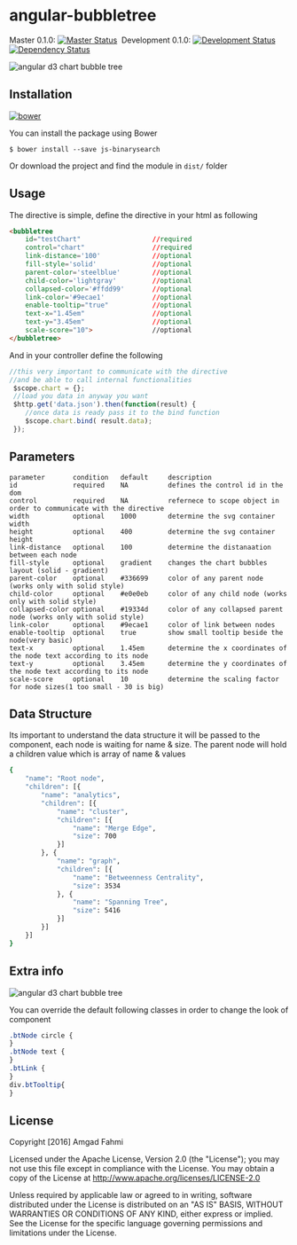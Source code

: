 # angular-bubbletree 
Master 0.1.0: [![Master Status](https://travis-ci.org/amgadfahmi/angular-bubbletree.svg?branch=master)](https://travis-ci.org/amgadfahmi/js-binarysearch)&nbsp; Development 0.1.0: [![Development Status](https://travis-ci.org/amgadfahmi/angular-bubbletree.svg?branch=development)](https://travis-ci.org/amgadfahmi/js-binarysearch)&nbsp;[![Dependency Status](https://david-dm.org/amgadfahmi/angular-bubbletree.svg)](https://david-dm.org/amgadfahmi/angular-bubbletree)

![angular d3 chart bubble tree](https://amgadfahmi.files.wordpress.com/2016/06/angular-bubbletree-chart.png "angular d3 chart bubble tree")



## Installation

[![bower](https://amgadfahmi.files.wordpress.com/2016/05/bower.png "Javascript Binary Search")](http://bower.io/search/?q=angular-bubbletree)

You can install the package using Bower 
```
$ bower install --save js-binarysearch
```
Or download the project and find the module in `dist/` folder 

## Usage
The directive is simple, define the directive in your html as following  

```html
<bubbletree 
    id="testChart"                  //required 
    control="chart"                 //required
    link-distance='100'             //optional
    fill-style='solid'              //optional
    parent-color='steelblue'        //optional
    child-color='lightgray'         //optional
    collapsed-color='#ffdd99'       //optional
    link-color='#9ecae1'            //optional
    enable-tooltip="true"           //optional
    text-x="1.45em"                 //optional
    text-y="3.45em"                 //optional
    scale-score="10">               //optional
</bubbletree>
```
And in your controller define the following 
```javascript
//this very important to communicate with the directive 
//and be able to call internal functionalities
 $scope.chart = {};
 //load you data in anyway you want 
 $http.get('data.json').then(function(result) {
    //once data is ready pass it to the bind function
    $scope.chart.bind( result.data);
 });
```

## Parameters 

```
parameter       condition   default     description 
id              required    NA          defines the control id in the dom 
control         required    NA          refernece to scope object in order to communicate with the directive 
width           optional    1000        determine the svg container width 
height          optional    400         determine the svg container height 
link-distance   optional    100         determine the distanaation between each node 
fill-style      optional    gradient    changes the chart bubbles layout (solid - gradient)
parent-color    optional    #336699     color of any parent node (works only with solid style)
child-color     optional    #e0e0eb     color of any child node (works only with solid style)
collapsed-color optional    #19334d     color of any collapsed parent node (works only with solid style)
link-color      optional    #9ecae1     color of link between nodes 
enable-tooltip  optional    true        show small tooltip beside the node(very basic)
text-x          optional    1.45em      determine the x coordinates of the node text according to its node 
text-y          optional    3.45em      determine the y coordinates of the node text according to its node 
scale-score     optional    10          determine the scaling factor for node sizes(1 too small - 30 is big) 
```

## Data Structure 
Its important to understand the data structure it will be passed to the component, each node is waiting for name & size. The parent node will hold a children value which is array of name & values

```sh
{
    "name": "Root node",
    "children": [{
        "name": "analytics",
        "children": [{
            "name": "cluster",
            "children": [{
                "name": "Merge Edge",
                "size": 700
            }]
        }, {
            "name": "graph",
            "children": [{
                "name": "Betweenness Centrality",
                "size": 3534
            }, {
                "name": "Spanning Tree",
                "size": 5416
            }]
        }]
    }]
}
```

## Extra info

![angular d3 chart bubble tree](https://amgadfahmi.files.wordpress.com/2016/06/angular-bubbletree-chart2.png "angular d3 chart bubble tree")

You can override the default following classes in order to change the look of component 
```css
.btNode circle {
}
.btNode text {
}
.btLink {
}
div.btTooltip{
}
```

## License

Copyright [2016] Amgad Fahmi

Licensed under the Apache License, Version 2.0 (the "License");
you may not use this file except in compliance with the License.
You may obtain a copy of the License at http://www.apache.org/licenses/LICENSE-2.0

Unless required by applicable law or agreed to in writing, software
distributed under the License is distributed on an "AS IS" BASIS,
WITHOUT WARRANTIES OR CONDITIONS OF ANY KIND, either express or implied.
See the License for the specific language governing permissions and
limitations under the License.